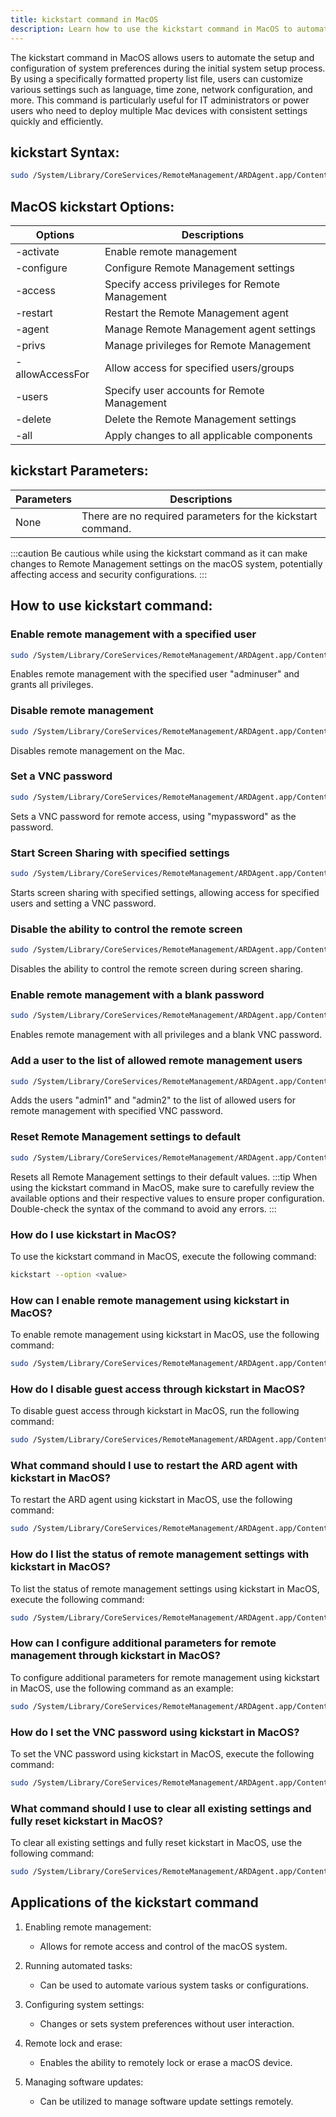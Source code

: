 ```yaml
---
title: kickstart command in MacOS
description: Learn how to use the kickstart command in MacOS to automate system setup and configuration processes efficiently. 
---
```


The kickstart command in MacOS allows users to automate the setup and configuration of system preferences during the initial system setup process. By using a specifically formatted property list file, users can customize various settings such as language, time zone, network configuration, and more. This command is particularly useful for IT administrators or power users who need to deploy multiple Mac devices with consistent settings quickly and efficiently.
## kickstart Syntax:
```bash
sudo /System/Library/CoreServices/RemoteManagement/ARDAgent.app/Contents/Resources/kickstart -activate -configure -access -restart -agent -privs -allowAccessFor -users -delete -all
```

## MacOS kickstart Options:
| Options      | Descriptions                                  |
|--------------|-----------------------------------------------|
| -activate    | Enable remote management                      |
| -configure   | Configure Remote Management settings          |
| -access      | Specify access privileges for Remote Management|
| -restart     | Restart the Remote Management agent           |
| -agent       | Manage Remote Management agent settings       |
| -privs       | Manage privileges for Remote Management       |
| -allowAccessFor | Allow access for specified users/groups     |
| -users       | Specify user accounts for Remote Management   |
| -delete      | Delete the Remote Management settings         |
| -all         | Apply changes to all applicable components    |

## kickstart Parameters:
| Parameters   | Descriptions                           |
|--------------|----------------------------------------|
| None         | There are no required parameters for the kickstart command. | 

:::caution
Be cautious while using the kickstart command as it can make changes to Remote Management settings on the macOS system, potentially affecting access and security configurations.
:::
## How to use kickstart command:
### Enable remote management with a specified user
```bash
sudo /System/Library/CoreServices/RemoteManagement/ARDAgent.app/Contents/Resources/kickstart -activate -configure -access -on -users adminuser -privs -all
```
Enables remote management with the specified user "adminuser" and grants all privileges.

### Disable remote management
```bash
sudo /System/Library/CoreServices/RemoteManagement/ARDAgent.app/Contents/Resources/kickstart -deactivate -configure -access -off
```
Disables remote management on the Mac.

### Set a VNC password
```bash
sudo /System/Library/CoreServices/RemoteManagement/ARDAgent.app/Contents/Resources/kickstart -configure -clientopts -setvnclegacy -vnclegacy yes -vncpw mypassword
```
Sets a VNC password for remote access, using "mypassword" as the password.

### Start Screen Sharing with specified settings
```bash
sudo /System/Library/CoreServices/RemoteManagement/ARDAgent.app/Contents/Resources/kickstart -activate -configure -access -on -allowAccessFor -specifiedUsers -privs -all -clientopts -setMenuExtra -menuExtra yes -clientopts -setvnclegacy -vnclegacy yes -clientopts -setvncpw -vncpw mypassword
```
Starts screen sharing with specified settings, allowing access for specified users and setting a VNC password.

### Disable the ability to control the remote screen
```bash
sudo /System/Library/CoreServices/RemoteManagement/ARDAgent.app/Contents/Resources/kickstart -activate -configure -clientopts -setScreenSharing -disable
```
Disables the ability to control the remote screen during screen sharing.

### Enable remote management with a blank password
```bash
sudo /System/Library/CoreServices/RemoteManagement/ARDAgent.app/Contents/Resources/kickstart -activate -configure -access -on -privs -all -clientopts -setvnclegacy -vnclegacy no -clientopts -setvncpw -vncpw ''
```
Enables remote management with all privileges and a blank VNC password.

### Add a user to the list of allowed remote management users
```bash
sudo /System/Library/CoreServices/RemoteManagement/ARDAgent.app/Contents/Resources/kickstart -configure -clientopts -setvnclegacy -vnclegacy yes -vncpw mypassword -clientopts -allowAccessFor -specifiedUsers -users admin1,admin2
```
Adds the users "admin1" and "admin2" to the list of allowed users for remote management with specified VNC password.

### Reset Remote Management settings to default
```bash
sudo /System/Library/CoreServices/RemoteManagement/ARDAgent.app/Contents/Resources/kickstart -deactivate -configure -access -off
```
Resets all Remote Management settings to their default values.
:::tip
When using the kickstart command in MacOS, make sure to carefully review the available options and their respective values to ensure proper configuration. Double-check the syntax of the command to avoid any errors.
:::

### How do I use kickstart in MacOS?
To use the kickstart command in MacOS, execute the following command:
```bash
kickstart --option <value>
```

### How can I enable remote management using kickstart in MacOS?
To enable remote management using kickstart in MacOS, use the following command:
```bash
sudo /System/Library/CoreServices/RemoteManagement/ARDAgent.app/Contents/Resources/kickstart -activate -configure -access -on -restart -agent -privs -all
```

### How do I disable guest access through kickstart in MacOS?
To disable guest access through kickstart in MacOS, run the following command:
```bash
sudo /System/Library/CoreServices/RemoteManagement/ARDAgent.app/Contents/Resources/kickstart -deactivate -configure -access -off
```

### What command should I use to restart the ARD agent with kickstart in MacOS?
To restart the ARD agent using kickstart in MacOS, use the following command:
```bash
sudo /System/Library/CoreServices/RemoteManagement/ARDAgent.app/Contents/Resources/kickstart -restart -agent
```

### How do I list the status of remote management settings with kickstart in MacOS?
To list the status of remote management settings using kickstart in MacOS, execute the following command:
```bash
sudo /System/Library/CoreServices/RemoteManagement/ARDAgent.app/Contents/Resources/kickstart -print
```

### How can I configure additional parameters for remote management through kickstart in MacOS?
To configure additional parameters for remote management using kickstart in MacOS, use the following command as an example:
```bash
sudo /System/Library/CoreServices/RemoteManagement/ARDAgent.app/Contents/Resources/kickstart -configure -allowAccessFor -specifiedUsers -privs -all
```

### How do I set the VNC password using kickstart in MacOS?
To set the VNC password using kickstart in MacOS, execute the following command:
```bash
sudo /System/Library/CoreServices/RemoteManagement/ARDAgent.app/Contents/Resources/kickstart -configure -clientopts -setvnclegacy -vnclegacy yes -vncpw <password>
```

### What command should I use to clear all existing settings and fully reset kickstart in MacOS?
To clear all existing settings and fully reset kickstart in MacOS, use the following command:
```bash
sudo /System/Library/CoreServices/RemoteManagement/ARDAgent.app/Contents/Resources/kickstart -clear
```

## Applications of the kickstart command

1. Enabling remote management:
   - Allows for remote access and control of the macOS system.

2. Running automated tasks:
   - Can be used to automate various system tasks or configurations.

3. Configuring system settings:
   - Changes or sets system preferences without user interaction.

4. Remote lock and erase:
   - Enables the ability to remotely lock or erase a macOS device.

5. Managing software updates:
   - Can be utilized to manage software update settings remotely.